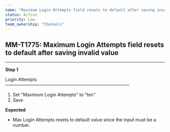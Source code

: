 ```yaml
---
name: "Maximum Login Attempts field resets to default after saving invalid value"
status: Active
priority: Low
team_ownership: "Channels"
---
```


## MM-T1775: Maximum Login Attempts field resets to default after saving invalid value

---

**Step 1**

Login Attempts\
————————————————————————————

1. Set "Maximum Login Attempts" to "ten"
2. Save

**Expected**

- Max Login Attempts resets to default value since the input must be a number.
